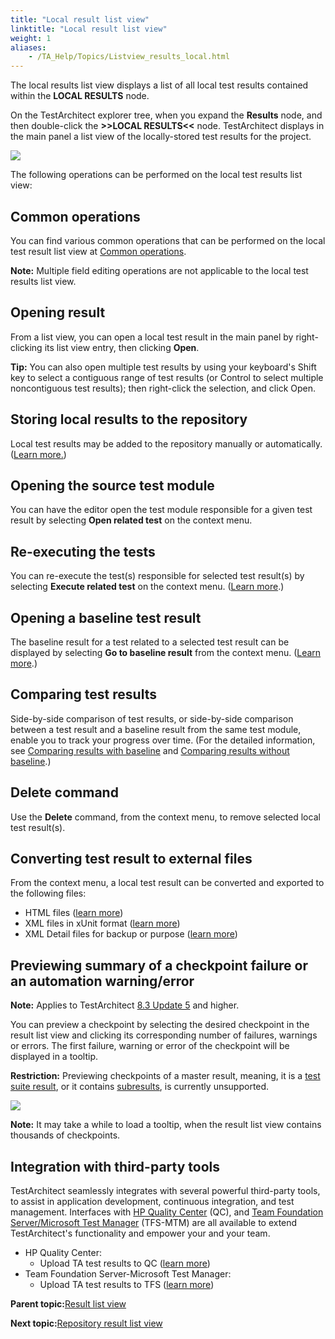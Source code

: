 ```yaml
--- 
title: "Local result list view"
linktitle: "Local result list view"
weight: 1
aliases: 
    - /TA_Help/Topics/Listview_results_local.html
---
```


The local results list view displays a list of all local test results contained within the **LOCAL RESULTS** node.

On the TestArchitect explorer tree, when you expand the **Results** node, and then double-click the **\>\>LOCAL RESULTS<<** node. TestArchitect displays in the main panel a list view of the locally-stored test results for the project.

![](/images//Images/Listview_local_result.png)

The following operations can be performed on the local test results list view:

## Common operations

You can find various common operations that can be performed on the local test result list view at [Common operations](/TA_Help/Topics/Listview_common_operations.html).

**Note:** Multiple field editing operations are not applicable to the local test results list view.

## Opening result

From a list view, you can open a local test result in the main panel by right-clicking its list view entry, then clicking **Open**.

**Tip:** You can also open multiple test results by using your keyboard's Shift key to select a contiguous range of test results \(or Control to select multiple noncontiguous test results\); then right-click the selection, and click Open.

## Storing local results to the repository

Local test results may be added to the repository manually or automatically. \([Learn more.](/TA_Help/Topics/Test_result_storing.html)\)

## Opening the source test module

You can have the editor open the test module responsible for a given test result by selecting **Open related test** on the context menu.

## Re-executing the tests

You can re-execute the test\(s\) responsible for selected test result\(s\) by selecting **Execute related test** on the context menu. \([Learn more](/TA_Help/Topics/Test_exec_test_execution.html).\)

## Opening a baseline test result

The baseline result for a test related to a selected test result can be displayed by selecting **Go to baseline result** from the context menu. \([Learn more](/TA_Help/Topics/Test_result_baselining.html#section_kyn_rmm_bl).\)

## Comparing test results

Side-by-side comparison of test results, or side-by-side comparison between a test result and a baseline result from the same test module, enable you to track your progress over time. \(For the detailed information, see [Comparing results with baseline](/TA_Help/Topics/Test_result_compare_to_baseline_results.html) and [Comparing results without baseline](/TA_Help/Topics/Test_result_compare_results.html).\)

## Delete command

Use the **Delete** command, from the context menu, to remove selected local test result\(s\).

## Converting test result to external files

From the context menu, a local test result can be converted and exported to the following files:

-   HTML files \([learn more](/TA_Help/Topics/Test_result_export_HTML.html)\)
-   XML files in xUnit format \([learn more](/TA_Help/Topics/Test_result_export_xUnit.html)\)
-   XML Detail files for backup or purpose \([learn more](/TA_Help/Topics/Test_result_export_XML.html)\)

## Previewing summary of a checkpoint failure or an automation warning/error

**Note:** Applies to TestArchitect [8.3 Update 5](/TA_ReleaseNotes/DITA_source/Whats_New_8.3_update_5.html) and higher.

You can preview a checkpoint by selecting the desired checkpoint in the result list view and clicking its corresponding number of failures, warnings or errors. The first failure, warning or error of the checkpoint will be displayed in a tooltip.

**Restriction:** Previewing checkpoints of a master result, meaning, it is a [test suite result](/TA_Help/Topics/ug_test_results_introduction.html#section.TS_results), or it contains [subresults](/TA_Help/Topics/ug_test_results_introduction.html#section.Subresults), is currently unsupported.

![](/images//Images/Preview_checkpoint.png)

**Note:** It may take a while to load a tooltip, when the result list view contains thousands of checkpoints.

## Integration with third-party tools

TestArchitect seamlessly integrates with several powerful third-party tools, to assist in application development, continuous integration, and test management. Interfaces with [HP Quality Center](/TA_Help/Topics/Integration_QC_intro.html) \(QC\), and [Team Foundation Server/Microsoft Test Manager](/TA_Help/Topics/ug_MTM_def.html) \(TFS-MTM\) are all available to extend TestArchitect's functionality and empower your and your team.

-   HP Quality Center:
    -   Upload TA test results to QC \([learn more](/TA_Help/Topics/Integration_QC_Manually_uploading_test_results_to_QC.html)\)
-   Team Foundation Server-Microsoft Test Manager:
    -   Upload TA test results to TFS \([learn more](/TA_Help/Topics/ug_MTM_upload_result_manual.html)\)

**Parent topic:**[Result list view](/TA_Help/Topics/Listview_results.html)

**Next topic:**[Repository result list view](/TA_Help/Topics/Listview_results_repository.html)

